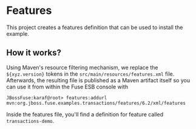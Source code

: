 # Features
This project creates a features definition that can be used to install the example.

## How it works?
Using Maven's resource filtering mechanism, we replace the `${xyz.version}` tokens in the `src/main/resources/features.xml` file.
Afterwards, the resulting file is published as a Maven artifact itself so you can use it from within the Fuse ESB console with

    JBossFuse:karaf@root> features:addurl mvn:org.jboss.fuse.examples.transactions/features/6.2/xml/features

Inside the features file, you'll find a definition for feature called `transactions-demo`.